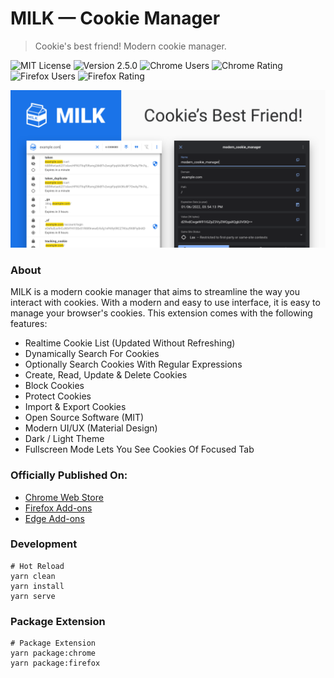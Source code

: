 # MILK — Cookie Manager
> Cookie's best friend! Modern cookie manager.

![MIT License](https://img.shields.io/badge/License-MIT-yellow.svg?style=for-the-badge&color=1A73E8)
![Version 2.5.0](https://img.shields.io/badge/Version-2.5.0-yellow.svg?style=for-the-badge&color=1A73E8)
![Chrome Users](https://img.shields.io/chrome-web-store/d/haipckejfdppjfblgondaakgckohcihp.svg?style=for-the-badge&color=1A73E8&label=chrome-users)
![Chrome Rating](https://img.shields.io/chrome-web-store/rating/haipckejfdppjfblgondaakgckohcihp.svg?style=for-the-badge&color=1A73E8&label=chrome-rating)
![Firefox Users](https://img.shields.io/amo/users/milk-cookie-manager.svg?style=for-the-badge&color=1A73E8&label=firefox-users)
![Firefox Rating](https://img.shields.io/amo/rating/milk-cookie-manager.svg?style=for-the-badge&color=1A73E8&label=firefox-rating)

![screenshot](assets/images/github-banner.png)

### About

MILK is a modern cookie manager that aims to streamline the way you interact with cookies. With a modern and easy to use interface, it is easy to manage your browser's cookies. This extension comes with the following features:

- Realtime Cookie List (Updated Without Refreshing)
- Dynamically Search For Cookies
- Optionally Search Cookies With Regular Expressions
- Create, Read, Update & Delete Cookies
- Block Cookies
- Protect Cookies
- Import & Export Cookies
- Open Source Software (MIT)
- Modern UI/UX (Material Design)
- Dark / Light Theme
- Fullscreen Mode Lets You See Cookies Of Focused Tab

### Officially Published On:

- [Chrome Web Store](https://chromewebstore.google.com/detail/milk-%E2%80%94-cookie-manager/haipckejfdppjfblgondaakgckohcihp)
- [Firefox Add-ons](https://addons.mozilla.org/en-US/firefox/addon/milk-cookie-manager)
- [Edge Add-ons](https://microsoftedge.microsoft.com/addons/detail/milk-%E2%80%94-cookie-manager/jlephceclngfdednjllhjmjmbcjolhhl)

### Development

```shell
# Hot Reload
yarn clean
yarn install
yarn serve
```

### Package Extension

```shell
# Package Extension
yarn package:chrome
yarn package:firefox
```
